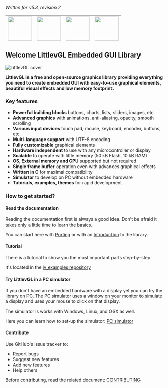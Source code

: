 *Written for v5.3, revision 2*

|[<img src="https://raw.githubusercontent.com/hjnilsson/country-flags/master/png100px/gb.png" width="75px">](http://docs.littlevgl.com/) |[<img src="https://raw.githubusercontent.com/hjnilsson/country-flags/master/png100px/br.png" width="75px">](http://docs.littlevgl.com/locale/pt_BR) | [<img src="https://raw.githubusercontent.com/hjnilsson/country-flags/master/png100px/es.png" width="75px">](http://docs.littlevgl.com/locale/es) | [<img src="https://raw.githubusercontent.com/hjnilsson/country-flags/master/png100px/tr.png" width="75px">](http://docs.littlevgl.com/locale/tr) |
|-----|-----|-----|-----|

## Welcome LittlevGL Embedded GUI Library

![LittlevGL cover](https://littlevgl.com/docs/themes/lv_theme_intro.png)

**LittlevGL is a free and open-source graphics library providing everything you need to create embedded GUI with easy-to-use graphical elements, beautiful visual effects and low memory footprint.**

### Key features
* **Powerful building blocks** buttons, charts, lists, sliders, images, etc.
* **Advanced graphics** with animations, anti-aliasing, opacity, smooth scrolling
* **Various input devices** touch pad, mouse, keyboard, encoder, buttons, etc.
* **Multi-language support** with UTF-8 encoding
* **Fully customizable** graphical elements
* **Hardware independent** to use with any microcontroller or display
* **Scalable** to operate with little memory (50 kB Flash, 10 kB RAM)
* **OS, External memory and GPU** supported but not required
* **Single frame buffer** operation even with advances graphical effects
* **Written in C** for maximal compatibility
* **Simulator** to develop on PC without embedded hardware
* **Tutorials, examples, themes** for rapid development

### How to get started?

#### Read the documentation
Reading the documentation first is always a good idea. Don't be afraid it takes only a little time to learn the basics.

You can start here with [Porting](/Porting_tr) or with an [Introduction](/Objects_tr) to the library.

#### Tutorial
There is a tutorial to show you the most important parts step-by-step.

It's located in the [lv_examples repository](https://github.com/littlevgl/lv_examples)

#### Try LittlevGL in a PC simulator
If you don't have an embedded hardware with a display yet you can try the library on PC. The PC simulator uses a window on your monitor to simulate a display and uses your mouse to click on that display.

The simulator is works with Windows, Linux, and OSX as well.

Here you can learn how to set-up the simulator: [PC simulator](/PC-simulator_tr)

#### Contribute
Use GitHub's issue tracker to:
- Report bugs
- Suggest new features
- Add new features
- Help others

Before contributing, read the related document: [CONTRIBUTING](https://github.com/littlevgl/lvgl/blob/master/docs/CONTRIBUTING.md)
